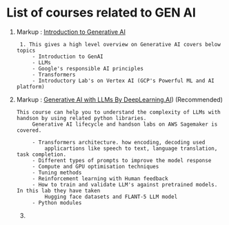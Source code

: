 # List of courses related to GEN AI

1. Markup : [Introduction to Generative AI](https://partner.cloudskillsboost.google/journeys/119)
        
        1. This gives a high level overview on Generative AI covers below topics
            - Introduction to GenAI
            - LLMs
            - Google's responsible AI principles
            - Transformers
            - Introductory Lab's on Vertex AI (GCP's Powerful ML and AI platform)
2. Markup : [Generative AI with LLMs By DeepLearning.AI](https://www.coursera.org/learn/generative-ai-with-llms/))  (Recommended)

       This course can help you to understand the complexity of LLMs with handson by using related python libraries. 
            Generative AI lifecycle and handson labs on AWS Sagemaker is covered.

            - Transformers architecture. how encoding, decoding used
                applicartions like speech to text, language translation, task completion.
            - Different types of prompts to improve the model response
            - Compute and GPU optimisation techniques
            - Tuning methods
            - Reinforcement learning with Human feedback
            - How to train and validate LLM's against pretrained models. In this lab they have taken 
                Hugging face datasets and FLANT-5 LLM model 
            - Python modules 
    3. 
        
    
    
      
  
